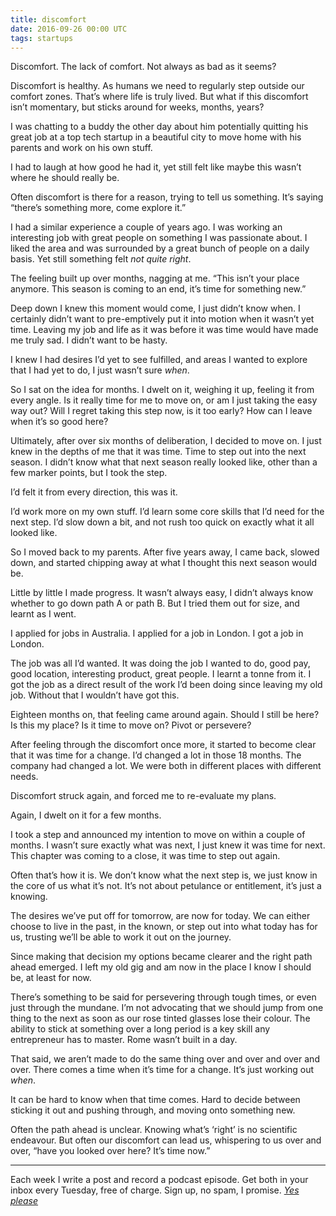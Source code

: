 ```yaml
---
title: discomfort
date: 2016-09-26 00:00 UTC
tags: startups
---
```


Discomfort. The lack of comfort. Not always as bad as it seems?

Discomfort is healthy. As humans we need to regularly step outside our comfort zones. That’s where life is truly lived. But what if this discomfort isn’t momentary, but sticks around for weeks, months, years?

I was chatting to a buddy the other day about him potentially quitting his great job at a top tech startup in a beautiful city to move home with his parents and work on his own stuff.

I had to laugh at how good he had it, yet still felt like maybe this wasn’t where he should really be.

Often discomfort is there for a reason, trying to tell us something. It’s saying “there’s something more, come explore it.”

I had a similar experience a couple of years ago. I was working an interesting job with great people on something I was passionate about. I liked the area and was surrounded by a great bunch of people on a daily basis. Yet still something felt _not quite right_.

The feeling built up over months, nagging at me. “This isn’t your place anymore. This season is coming to an end, it’s time for something new.”

Deep down I knew this moment would come, I just didn’t know when. I certainly didn’t want to pre-emptively put it into motion when it wasn’t yet time. Leaving my job and life as it was before it was time would have made me truly sad. I didn’t want to be hasty.

I knew I had desires I’d yet to see fulfilled, and areas I wanted to explore that I had yet to do, I just wasn’t sure _when_.

So I sat on the idea for months. I dwelt on it, weighing it up, feeling it from every angle. Is it really time for me to move on, or am I just taking the easy way out? Will I regret taking this step now, is it too early? How can I leave when it’s so good here?

Ultimately, after over six months of deliberation, I decided to move on. I just knew in the depths of me that it was time. Time to step out into the next season. I didn’t know what that next season really looked like, other than a few marker points, but I took the step.

I’d felt it from every direction, this was it.

I’d work more on my own stuff. I’d learn some core skills that I’d need for the next step. I’d slow down a bit, and not rush too quick on exactly what it all looked like.

So I moved back to my parents. After five years away, I came back, slowed down, and started chipping away at what I thought this next season would be.

Little by little I made progress. It wasn’t always easy, I didn’t always know whether to go down path A or path B. But I tried them out for size, and learnt as I went.

I applied for jobs in Australia. I applied for a job in London. I got a job in London.

The job was all I’d wanted. It was doing the job I wanted to do, good pay, good location, interesting product, great people. I learnt a tonne from it. I got the job as a direct result of the work I’d been doing since leaving my old job. Without that I wouldn’t have got this.

Eighteen months on, that feeling came around again. Should I still be here? Is this my place? Is it time to move on? Pivot or persevere?

After feeling through the discomfort once more, it started to become clear that it was time for a change. I’d changed a lot in those 18 months. The company had changed a lot. We were both in different places with different needs.

Discomfort struck again, and forced me to re-evaluate my plans.

Again, I dwelt on it for a few months.

I took a step and announced my intention to move on within a couple of months. I wasn’t sure exactly what was next, I just knew it was time for next. This chapter was coming to a close, it was time to step out again.

Often that’s how it is. We don’t know what the next step is, we just know in the core of us what it’s not. It’s not about petulance or entitlement, it’s just a knowing.

The desires we’ve put off for tomorrow, are now for today. We can either choose to live in the past, in the known, or step out into what today has for us, trusting we’ll be able to work it out on the journey.

Since making that decision my options became clearer and the right path ahead emerged. I left my old gig and am now in the place I know I should be, at least for now.

There’s something to be said for persevering through tough times, or even just through the mundane. I’m not advocating that we should jump from one thing to the next as soon as our rose tinted glasses lose their colour. The ability to stick at something over a long period is a key skill any entrepreneur has to master. Rome wasn’t built in a day.

That said, we aren’t made to do the same thing over and over and over and over. There comes a time when it’s time for a change. It’s just working out _when_.

It can be hard to know when that time comes. Hard to decide between sticking it out and pushing through, and moving onto something new.

Often the path ahead is unclear. Knowing what’s ‘right’ is no scientific endeavour. But often our discomfort can lead us, whispering to us over and over, “have you looked over here? It’s time now.”

---

Each week I write a post and record a podcast episode. Get both in your inbox every Tuesday, free of charge. Sign up, no spam, I promise. [*Yes please*](https://wearecontrast.com/signup)
